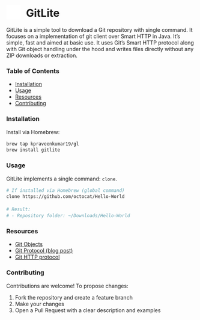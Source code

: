 <h1>
  <img src="assets/images/icon.png" alt="Gitlite icon" width="38" height="38" style="vertical-align: -0.25em; margin-right: 8px;" />
  GitLite
</h1>

GitLite is a simple tool to download a Git repository with single command. It focuses on a implementation of git client over Smart HTTP in Java. It’s simple, fast and aimed at basic use. It uses Git’s Smart HTTP protocol along with Git object handling under the hood and writes files directly without any ZIP downloads or extraction. 

### Table of Contents
- [Installation](#installation)
- [Usage](#usage)
- [Resources](#resources)
- [Contributing](#contributing)

### Installation

Install via Homebrew:
```bash
brew tap kpraveenkumar19/gl
brew install gitlite
```

### Usage

GitLite implements a single command: `clone`.

```bash
# If installed via Homebrew (global command)
clone https://github.com/octocat/Hello-World

# Result:
# - Repository folder: ~/Downloads/Hello-World
```

### Resources
- [Git Objects](https://git-scm.com/book/en/v2/Git-Internals-Git-Objects)
- [Git Protocol (blog post)](https://i27ae15.github.io/git-protocol-doc/docs/git-protocol/intro)
- [Git HTTP protocol](https://git-scm.com/docs/http-protocol)

### Contributing

Contributions are welcome! To propose changes:

1. Fork the repository and create a feature branch
2. Make your changes
3. Open a Pull Request with a clear description and examples


